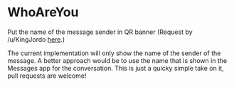 # WhoAreYou
Put the name of the message sender in QR banner (Request by /u/KingJordo [here](https://www.reddit.com/r/jailbreak/comments/5lh37e/request_tweak_to_put_name_of_person_in_quick/?st=IXI6M2L2&sh=0cf31ee7).)

The current implementation will only show the name of the sender of the message.  A better approach would be to use the name that is shown in the Messages app for the conversation.  This is just a quicky simple take on it, pull requests are welcome!
